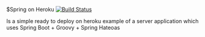 $Spring on Heroku
[![Build Status](https://travis-ci.org/ghostbuster91/spring-on-heroku.svg?branch=master)](https://travis-ci.org/ghostbuster91/spring-on-heroku)

Is a simple ready to deploy on heroku example of a server application which uses Spring Boot + Groovy + Spring Hateoas
